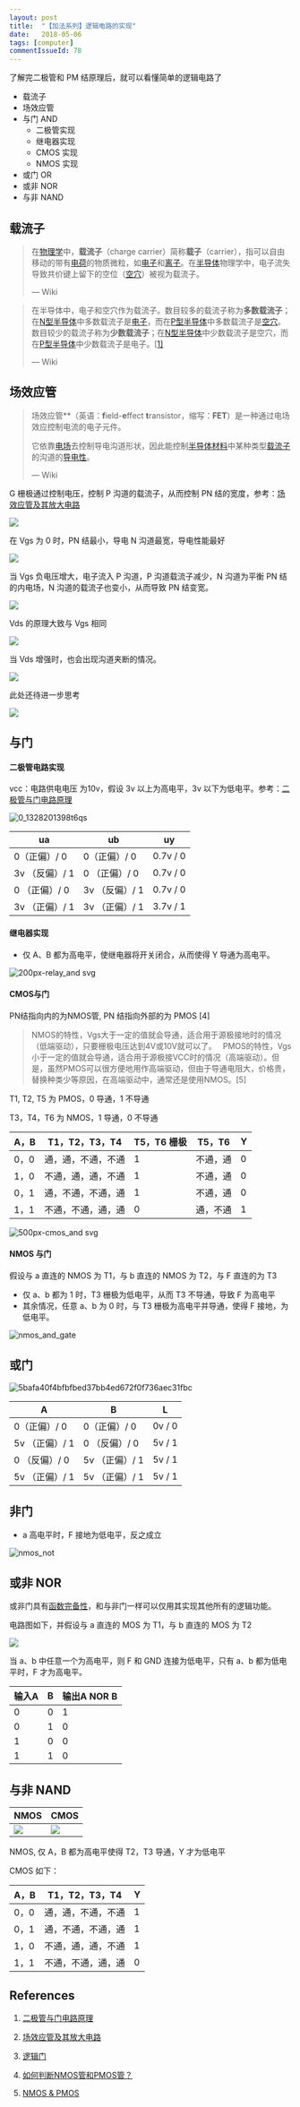 ```yaml
---
layout: post
title:  "【加法系列】逻辑电路的实现"
date:   2018-05-06
tags: [computer]
commentIssueId: 78
---
```


了解完二极管和 PM 结原理后，就可以看懂简单的逻辑电路了
* 载流子
* 场效应管
* 与门 AND
  * 二极管实现
  * 继电器实现
  * CMOS 实现
  * NMOS 实现
* 或门 OR
* 或非 NOR
* 与非 NAND


## 载流子

> 在[物理学](https://zh.wikipedia.org/wiki/%E7%89%A9%E7%90%86%E5%AD%A6)中，**载流子**（charge carrier）简称**载子**（carrier），指可以自由移动的带有[电荷](https://zh.wikipedia.org/wiki/%E7%94%B5%E8%8D%B7)的物质微粒，如[电子](https://zh.wikipedia.org/wiki/%E7%94%B5%E5%AD%90)和[离子](https://zh.wikipedia.org/wiki/%E7%A6%BB%E5%AD%90)。在[半导体](https://zh.wikipedia.org/wiki/%E5%8D%8A%E5%AF%BC%E4%BD%93)物理学中，电子流失导致共价键上留下的空位（[空穴](https://zh.wikipedia.org/wiki/%E7%A9%BA%E7%A9%B4)）被视为载流子。
>
> — Wiki

> 在半导体中，电子和空穴作为载流子。数目较多的载流子称为**多数载流子**；在[N型半导体](https://zh.wikipedia.org/wiki/N%E5%9E%8B%E5%8D%8A%E5%AF%BC%E4%BD%93)中多数载流子是[电子](https://zh.wikipedia.org/wiki/%E7%94%B5%E5%AD%90)，而在[P型半导体](https://zh.wikipedia.org/wiki/P%E5%9E%8B%E5%8D%8A%E5%AF%BC%E4%BD%93)中多数载流子是[空穴](https://zh.wikipedia.org/wiki/%E7%A9%BA%E7%A9%B4)。数目较少的载流子称为**少数载流子**；在[N型半导体](https://zh.wikipedia.org/wiki/N%E5%9E%8B%E5%8D%8A%E5%AF%BC%E4%BD%93)中少数载流子是空穴，而在[P型半导体](https://zh.wikipedia.org/wiki/P%E5%9E%8B%E5%8D%8A%E5%AF%BC%E4%BD%93)中少数载流子是电子。[[1\]](https://zh.wikipedia.org/wiki/%E8%BD%BD%E6%B5%81%E5%AD%90#cite_note-1)
>
> — Wiki



## 场效应管

> 场效应管**（英语：**f**ield-**e**ffect **t**ransistor，缩写：**FET**）是一种通过电场效应控制电流的电子元件。
>
> 它依靠[电场](https://zh.wikipedia.org/wiki/%E7%94%B5%E5%9C%BA)去控制导电沟道形状，因此能控制[半导体材料](https://zh.wikipedia.org/wiki/%E5%8D%8A%E5%AF%BC%E4%BD%93%E6%9D%90%E6%96%99)中某种类型[载流子](https://zh.wikipedia.org/wiki/%E8%BD%BD%E6%B5%81%E5%AD%90)的沟道的[导电性](https://zh.wikipedia.org/wiki/%E5%AF%BC%E7%94%B5%E6%80%A7)。
>
> — Wiki

G 栅极通过控制电压，控制 P 沟道的载流子，从而控制 PN 结的宽度，参考：[场效应管及其放大电路](https://wenku.baidu.com/view/af0f46f6ff00bed5b8f31dc5.html)

![](https://user-images.githubusercontent.com/7157346/39669895-2c8bb7a2-512b-11e8-8da4-89891b3ee889.png)

在 Vgs 为 0 时，PN 结最小，导电 N 沟道最宽，导电性能最好

![](https://user-images.githubusercontent.com/7157346/39669896-2cd3973e-512b-11e8-9dbe-599ef71d016c.png)

当 Vgs 负电压增大，电子流入 P 沟道，P 沟道载流子减少，N 沟道为平衡 PN 结的内电场，N 沟道的载流子也变小，从而导致 PN 结变宽。

![](https://user-images.githubusercontent.com/7157346/39669897-2d1a3248-512b-11e8-8598-edabd33db2ed.png)

Vds 的原理大致与 Vgs 相同

![](https://user-images.githubusercontent.com/7157346/39669898-2d7f1e1a-512b-11e8-8286-9be19deed2b0.png)

当 Vds 增强时，也会出现沟道夹断的情况。

![](https://user-images.githubusercontent.com/7157346/39669899-2dca9fe8-512b-11e8-9655-59081c004527.png)

此处还待进一步思考

![](https://user-images.githubusercontent.com/7157346/39669900-2e1509ca-512b-11e8-9b75-f199c0978d31.png)

## 与门

#### 二极管电路实现

vcc：电路供电电压 为10v，假设 3v 以上为高电平，3v 以下为低电平。参考：[二极管与门电路原理](https://blog.csdn.net/gdt_a20/article/details/7229989)

![0_1328201398t6qs](https://user-images.githubusercontent.com/7157346/39664844-8b6045c8-50bc-11e8-8eaa-7b09dd6fbe23.gif)

| ua             | ub             | uy       |
| -------------- | -------------- | -------- |
| 0（正偏）/ 0   | 0（正偏）/ 0   | 0.7v / 0 |
| 3v （反偏）/ 1 | 0 （正偏）/ 0  | 0.7v / 0 |
| 0 （正偏）/ 0  | 3v （反偏）/ 1 | 0.7v / 0 |
| 3v （正偏）/ 1 | 3v （正偏）/ 1 | 3.7v / 1 |

#### 继电器实现

* 仅 A、B 都为高电平，使继电器将开关闭合，从而使得 Y 导通为高电平。

![200px-relay_and svg](https://user-images.githubusercontent.com/7157346/39669460-cb4e7774-511e-11e8-91b2-1e3512934cc3.png)



#### CMOS与门

PN结指向内的为NMOS管, PN 结指向外部的为 PMOS [4]

> NMOS的特性，Vgs大于一定的值就会导通，适合用于源极接地时的情况（低端驱动），只要栅极电压达到4V或10V就可以了。
>   PMOS的特性，Vgs小于一定的值就会导通，适合用于源极接VCC时的情况（高端驱动）。但是，虽然PMOS可以很方便地用作高端驱动，但由于导通电阻大，价格贵，替换种类少等原因，在高端驱动中，通常还是使用NMOS。[5]



T1, T2, T5 为 PMOS，0 导通，1 不导通

T3，T4，T6 为 NMOS，1 导通，0 不导通

| A，B | T1，T2，T3，T4     | T5，T6 栅极 | T5，T6   | Y    |
| ---- | ------------------ | ----------- | -------- | ---- |
| 0，0 | 通，通，不通，不通 | 1           | 不通，通 | 0    |
| 1，0 | 不通，通，通，不通 | 1           | 不通，通 | 0    |
| 0，1 | 通，不通，不通，通 | 1           | 不通，通 | 0    |
| 1，1 | 不通，不通，通，通 | 0           | 通，不通 | 1    |



![500px-cmos_and svg](https://user-images.githubusercontent.com/7157346/39670137-ac0f34d6-5130-11e8-8001-351b6b6d7748.png)

#### NMOS 与门

假设与 a 直连的 NMOS 为 T1，与 b 直连的 NMOS 为 T2，与 F 直连的为 T3

* 仅 a、b 都为 1 时，T3 栅极为低电平，从而 T3 不导通，导致 F 为高电平
* 其余情况，任意 a、b 为 0 时，与 T3 栅极为高电平并导通，使得 F 接地，为低电平。

![nmos_and_gate](https://user-images.githubusercontent.com/7157346/39670138-ad4438b0-5130-11e8-9c9f-b4ed43d4b3ae.png)

## 或门

![5bafa40f4bfbfbed37bb4ed672f0f736aec31fbc](https://user-images.githubusercontent.com/7157346/39664893-7563558e-50bd-11e8-8e5a-8af85ebab2dc.jpg)

| A              | B              | L      |
| -------------- | -------------- | ------ |
| 0（正偏）/ 0   | 0（正偏）/ 0   | 0v / 0 |
| 5v （正偏）/ 1 | 0 （反偏）/ 0  | 5v / 1 |
| 0 （反偏）/ 0  | 5v （正偏）/ 1 | 5v / 1 |
| 5v （正偏）/ 1 | 5v （正偏）/ 1 | 5v / 1 |

## 非门

* a 高电平时，F 接地为低电平，反之成立

![nmos_not](https://user-images.githubusercontent.com/7157346/39670175-81f94fb4-5131-11e8-9880-ab8e83372978.png)



## 或非 NOR

或非门具有[函数完备性](https://zh.wikipedia.org/wiki/%E5%87%BD%E6%95%B0%E5%AE%8C%E5%A4%87%E6%80%A7)，和与非门一样可以仅用其实现其他所有的逻辑功能。

电路图如下，并假设与 a 直连的 MOS 为 T1，与 b 直连的 MOS 为 T2

![](https://upload.wikimedia.org/wikipedia/commons/a/ab/NMOS_NOR.png)

当 a、b 中任意一个为高电平，则 F 和 GND 连接为低电平，只有 a、b 都为低电平时，F 才为高电平。


| **输入**A | B    | **输出**A NOR B |
| --------- | ---- | --------------- |
| 0         | 0    | 1               |
| 0         | 1    | 0               |
| 1         | 0    | 0               |
| 1         | 1    | 0               |

## 与非 NAND

| NMOS                                                         | CMOS                                                         |
| ------------------------------------------------------------ | ------------------------------------------------------------ |
| ![](https://upload.wikimedia.org/wikipedia/commons/e/e8/Nmos_enhancement_saturated_nand.svg) | ![](https://upload.wikimedia.org/wikipedia/commons/d/d7/Cmos_nand.svg) |

NMOS, 仅 A，B 都为高电平使得 T2，T3 导通，Y 才为低电平

CMOS 如下：

| A，B | T1，T2，T3，T4     | Y    |
| ---- | ------------------ | ---- |
| 0，0 | 通，通，不通，不通 | 1    |
| 0，1 | 通，不通，不通，通 | 1    |
| 1，0 | 不通，通，通，不通 | 1    |
| 1，1 | 不通，不通，通，通 | 0    |



## References

1. [二极管与门电路原理](https://blog.csdn.net/gdt_a20/article/details/7229989)
2. [场效应管及其放大电路](https://wenku.baidu.com/view/af0f46f6ff00bed5b8f31dc5.html)
3. [逻辑门](https://zh.wikipedia.org/wiki/%E9%82%8F%E8%BC%AF%E9%96%98)
4. [如何判断NMOS管和PMOS管？](https://jingyan.baidu.com/article/ceb9fb10c220a18cac2ba045.html)
5. [NMOS & PMOS](http://www.360doc.com/content/13/1115/17/532901_329468225.shtml)

   ​